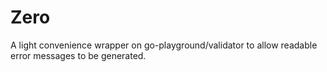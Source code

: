 # Zero

A light convenience wrapper on go-playground/validator to allow readable error messages to be generated.
